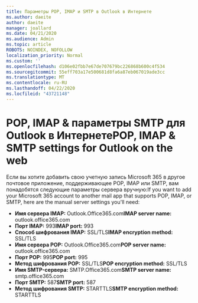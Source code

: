 ```yaml
---
title: Параметры POP, IMAP и SMTP в Outlook в Интернете
ms.author: daeite
author: daeite
manager: joallard
ms.date: 04/21/2020
ms.audience: Admin
ms.topic: article
ROBOTS: NOINDEX, NOFOLLOW
localization_priority: Normal
ms.custom: ''
ms.openlocfilehash: d106e02fbb7e67de707679bc226868b600c4f534
ms.sourcegitcommit: 55eff703a17e500681d8fa6a87eb067019ade3cc
ms.translationtype: MT
ms.contentlocale: ru-RU
ms.lasthandoff: 04/22/2020
ms.locfileid: "43721148"
---
```

# <a name="pop-imap--smtp-settings-for-outlook-on-the-web"></a><span data-ttu-id="5e678-102">POP, IMAP & параметры SMTP для Outlook в Интернете</span><span class="sxs-lookup"><span data-stu-id="5e678-102">POP, IMAP & SMTP settings for Outlook on the web</span></span>

<span data-ttu-id="5e678-103">Если вы хотите добавить свою учетную запись Microsoft 365 в другое почтовое приложение, поддерживающее POP, IMAP или SMTP, вам понадобятся следующие параметры сервера вручную:</span><span class="sxs-lookup"><span data-stu-id="5e678-103">If you want to add your Microsoft 365 account to another mail app that supports POP, IMAP, or SMTP, here are the manual server settings you'll need:</span></span>
  
- <span data-ttu-id="5e678-104">**Имя сервера IMAP:** Outlook.Office365.com</span><span class="sxs-lookup"><span data-stu-id="5e678-104">**IMAP server name:** outlook.office365.com</span></span>
- <span data-ttu-id="5e678-105">**Порт IMAP:** 993</span><span class="sxs-lookup"><span data-stu-id="5e678-105">**IMAP port:** 993</span></span>
- <span data-ttu-id="5e678-106">**Способ шифрования IMAP:** SSL/TLS</span><span class="sxs-lookup"><span data-stu-id="5e678-106">**IMAP encryption method:** SSL/TLS</span></span>
- <span data-ttu-id="5e678-107">**Имя сервера POP:** Outlook.Office365.com</span><span class="sxs-lookup"><span data-stu-id="5e678-107">**POP server name:** outlook.office365.com</span></span>  
- <span data-ttu-id="5e678-108">**Порт POP:** 995</span><span class="sxs-lookup"><span data-stu-id="5e678-108">**POP port:** 995</span></span>  
- <span data-ttu-id="5e678-109">**Метод шифрования POP:** SSL/TLS</span><span class="sxs-lookup"><span data-stu-id="5e678-109">**POP encryption method:** SSL/TLS</span></span>  
- <span data-ttu-id="5e678-110">**Имя SMTP-сервера:** SMTP.Office365.com</span><span class="sxs-lookup"><span data-stu-id="5e678-110">**SMTP server name:** smtp.office365.com</span></span>
- <span data-ttu-id="5e678-111">**Порт SMTP:** 587</span><span class="sxs-lookup"><span data-stu-id="5e678-111">**SMTP port:** 587</span></span>
- <span data-ttu-id="5e678-112">**Метод шифрования SMTP:** STARTTLS</span><span class="sxs-lookup"><span data-stu-id="5e678-112">**SMTP encryption method:** STARTTLS</span></span>
